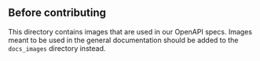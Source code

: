 ## Before contributing

This directory contains images that are used in our OpenAPI specs. Images meant to be used in the general documentation should be added to the `docs_images` directory instead.
